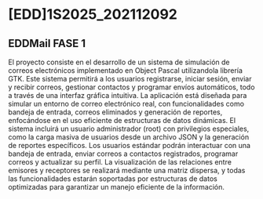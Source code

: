 # [EDD]1S2025_202112092
## EDDMail FASE 1

El proyecto consiste en el desarrollo de un sistema de simulación de correos electrónicos implementado en
Object Pascal utilizandola librería GTK. Este sistema permitirá a los usuarios registrarse, iniciar sesión,
enviar y recibir correos, gestionar contactos y programar envíos automáticos, todo a través de una interfaz
gráfica intuitiva. La aplicación está diseñada para simular un entorno de correo electrónico real, con
funcionalidades como bandeja de entrada, correos eliminados y generación de reportes, enfocándose en el
uso eficiente de estructuras de datos dinámicas.
El sistema incluirá un usuario administrador (root) con privilegios especiales, como la carga masiva de
usuarios desde un archivo JSON y la generación de reportes específicos. Los usuarios estándar podrán
interactuar con una bandeja de entrada, enviar correos a contactos registrados, programar correos y
actualizar su perfil. La visualización de las relaciones entre emisores y receptores se realizará mediante
una matriz dispersa, y todas las funcionalidades estarán soportadas por estructuras de datos optimizadas
para garantizar un manejo eficiente de la información.
